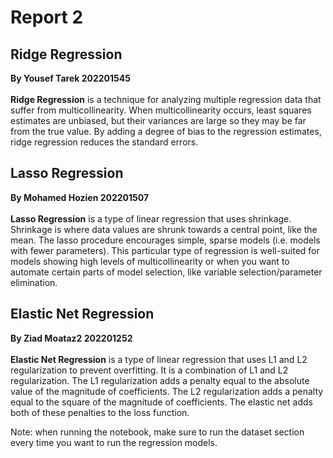 # Report 2

## Ridge Regression

**By Yousef Tarek 202201545**<br/><br/>
**Ridge Regression** is a technique for analyzing multiple regression data that suffer from multicollinearity. When multicollinearity occurs, least squares estimates are unbiased, but their variances are large so they may be far from the true value. By adding a degree of bias to the regression estimates, ridge regression reduces the standard errors.

## Lasso Regression

**By Mohamed Hozien 202201507**<br/><br/>
**Lasso Regression** is a type of linear regression that uses shrinkage. Shrinkage is where data values are shrunk towards a central point, like the mean. The lasso procedure encourages simple, sparse models (i.e. models with fewer parameters). This particular type of regression is well-suited for models showing high levels of multicollinearity or when you want to automate certain parts of model selection, like variable selection/parameter elimination.

## Elastic Net Regression

**By Ziad Moataz2 202201252**<br/><br/>
**Elastic Net Regression** is a type of linear regression that uses L1 and L2 regularization to prevent overfitting. It is a combination of L1 and L2 regularization. The L1 regularization adds a penalty equal to the absolute value of the magnitude of coefficients. The L2 regularization adds a penalty equal to the square of the magnitude of coefficients. The elastic net adds both of these penalties to the loss function.

Note: when running the notebook, make sure to run the dataset section every time you want to run the regression models.
